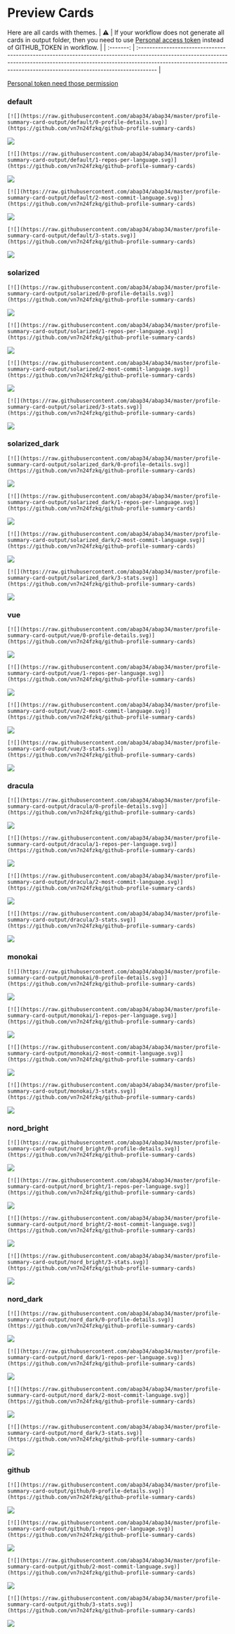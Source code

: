 
# Preview Cards

Here are all cards with themes.
| :warning: | If your workflow does not generate all cards in output folder, then you need to use [Personal access token](https://docs.github.com/en/actions/configuring-and-managing-workflows/creating-and-storing-encrypted-secrets) instead of GITHUB_TOKEN in workflow. |
| :-------: | :------------------------------------------------------------------------------------------------------------------------------------------------------------------------------------------------------------------------------------------------ |

[Personal token need those permission](https://github.com/vn7n24fzkq/github-profile-summary-cards/wiki/Personal-access-token-permissions)


### default


```
[![](https://raw.githubusercontent.com/abap34/abap34/master/profile-summary-card-output/default/0-profile-details.svg)](https://github.com/vn7n24fzkq/github-profile-summary-cards)
```
![](https://raw.githubusercontent.com/abap34/abap34/master/profile-summary-card-output/default/0-profile-details.svg)


```
[![](https://raw.githubusercontent.com/abap34/abap34/master/profile-summary-card-output/default/1-repos-per-language.svg)](https://github.com/vn7n24fzkq/github-profile-summary-cards)
```
![](https://raw.githubusercontent.com/abap34/abap34/master/profile-summary-card-output/default/1-repos-per-language.svg)


```
[![](https://raw.githubusercontent.com/abap34/abap34/master/profile-summary-card-output/default/2-most-commit-language.svg)](https://github.com/vn7n24fzkq/github-profile-summary-cards)
```
![](https://raw.githubusercontent.com/abap34/abap34/master/profile-summary-card-output/default/2-most-commit-language.svg)


```
[![](https://raw.githubusercontent.com/abap34/abap34/master/profile-summary-card-output/default/3-stats.svg)](https://github.com/vn7n24fzkq/github-profile-summary-cards)
```
![](https://raw.githubusercontent.com/abap34/abap34/master/profile-summary-card-output/default/3-stats.svg)


### solarized


```
[![](https://raw.githubusercontent.com/abap34/abap34/master/profile-summary-card-output/solarized/0-profile-details.svg)](https://github.com/vn7n24fzkq/github-profile-summary-cards)
```
![](https://raw.githubusercontent.com/abap34/abap34/master/profile-summary-card-output/solarized/0-profile-details.svg)


```
[![](https://raw.githubusercontent.com/abap34/abap34/master/profile-summary-card-output/solarized/1-repos-per-language.svg)](https://github.com/vn7n24fzkq/github-profile-summary-cards)
```
![](https://raw.githubusercontent.com/abap34/abap34/master/profile-summary-card-output/solarized/1-repos-per-language.svg)


```
[![](https://raw.githubusercontent.com/abap34/abap34/master/profile-summary-card-output/solarized/2-most-commit-language.svg)](https://github.com/vn7n24fzkq/github-profile-summary-cards)
```
![](https://raw.githubusercontent.com/abap34/abap34/master/profile-summary-card-output/solarized/2-most-commit-language.svg)


```
[![](https://raw.githubusercontent.com/abap34/abap34/master/profile-summary-card-output/solarized/3-stats.svg)](https://github.com/vn7n24fzkq/github-profile-summary-cards)
```
![](https://raw.githubusercontent.com/abap34/abap34/master/profile-summary-card-output/solarized/3-stats.svg)


### solarized_dark


```
[![](https://raw.githubusercontent.com/abap34/abap34/master/profile-summary-card-output/solarized_dark/0-profile-details.svg)](https://github.com/vn7n24fzkq/github-profile-summary-cards)
```
![](https://raw.githubusercontent.com/abap34/abap34/master/profile-summary-card-output/solarized_dark/0-profile-details.svg)


```
[![](https://raw.githubusercontent.com/abap34/abap34/master/profile-summary-card-output/solarized_dark/1-repos-per-language.svg)](https://github.com/vn7n24fzkq/github-profile-summary-cards)
```
![](https://raw.githubusercontent.com/abap34/abap34/master/profile-summary-card-output/solarized_dark/1-repos-per-language.svg)


```
[![](https://raw.githubusercontent.com/abap34/abap34/master/profile-summary-card-output/solarized_dark/2-most-commit-language.svg)](https://github.com/vn7n24fzkq/github-profile-summary-cards)
```
![](https://raw.githubusercontent.com/abap34/abap34/master/profile-summary-card-output/solarized_dark/2-most-commit-language.svg)


```
[![](https://raw.githubusercontent.com/abap34/abap34/master/profile-summary-card-output/solarized_dark/3-stats.svg)](https://github.com/vn7n24fzkq/github-profile-summary-cards)
```
![](https://raw.githubusercontent.com/abap34/abap34/master/profile-summary-card-output/solarized_dark/3-stats.svg)


### vue


```
[![](https://raw.githubusercontent.com/abap34/abap34/master/profile-summary-card-output/vue/0-profile-details.svg)](https://github.com/vn7n24fzkq/github-profile-summary-cards)
```
![](https://raw.githubusercontent.com/abap34/abap34/master/profile-summary-card-output/vue/0-profile-details.svg)


```
[![](https://raw.githubusercontent.com/abap34/abap34/master/profile-summary-card-output/vue/1-repos-per-language.svg)](https://github.com/vn7n24fzkq/github-profile-summary-cards)
```
![](https://raw.githubusercontent.com/abap34/abap34/master/profile-summary-card-output/vue/1-repos-per-language.svg)


```
[![](https://raw.githubusercontent.com/abap34/abap34/master/profile-summary-card-output/vue/2-most-commit-language.svg)](https://github.com/vn7n24fzkq/github-profile-summary-cards)
```
![](https://raw.githubusercontent.com/abap34/abap34/master/profile-summary-card-output/vue/2-most-commit-language.svg)


```
[![](https://raw.githubusercontent.com/abap34/abap34/master/profile-summary-card-output/vue/3-stats.svg)](https://github.com/vn7n24fzkq/github-profile-summary-cards)
```
![](https://raw.githubusercontent.com/abap34/abap34/master/profile-summary-card-output/vue/3-stats.svg)


### dracula


```
[![](https://raw.githubusercontent.com/abap34/abap34/master/profile-summary-card-output/dracula/0-profile-details.svg)](https://github.com/vn7n24fzkq/github-profile-summary-cards)
```
![](https://raw.githubusercontent.com/abap34/abap34/master/profile-summary-card-output/dracula/0-profile-details.svg)


```
[![](https://raw.githubusercontent.com/abap34/abap34/master/profile-summary-card-output/dracula/1-repos-per-language.svg)](https://github.com/vn7n24fzkq/github-profile-summary-cards)
```
![](https://raw.githubusercontent.com/abap34/abap34/master/profile-summary-card-output/dracula/1-repos-per-language.svg)


```
[![](https://raw.githubusercontent.com/abap34/abap34/master/profile-summary-card-output/dracula/2-most-commit-language.svg)](https://github.com/vn7n24fzkq/github-profile-summary-cards)
```
![](https://raw.githubusercontent.com/abap34/abap34/master/profile-summary-card-output/dracula/2-most-commit-language.svg)


```
[![](https://raw.githubusercontent.com/abap34/abap34/master/profile-summary-card-output/dracula/3-stats.svg)](https://github.com/vn7n24fzkq/github-profile-summary-cards)
```
![](https://raw.githubusercontent.com/abap34/abap34/master/profile-summary-card-output/dracula/3-stats.svg)


### monokai


```
[![](https://raw.githubusercontent.com/abap34/abap34/master/profile-summary-card-output/monokai/0-profile-details.svg)](https://github.com/vn7n24fzkq/github-profile-summary-cards)
```
![](https://raw.githubusercontent.com/abap34/abap34/master/profile-summary-card-output/monokai/0-profile-details.svg)


```
[![](https://raw.githubusercontent.com/abap34/abap34/master/profile-summary-card-output/monokai/1-repos-per-language.svg)](https://github.com/vn7n24fzkq/github-profile-summary-cards)
```
![](https://raw.githubusercontent.com/abap34/abap34/master/profile-summary-card-output/monokai/1-repos-per-language.svg)


```
[![](https://raw.githubusercontent.com/abap34/abap34/master/profile-summary-card-output/monokai/2-most-commit-language.svg)](https://github.com/vn7n24fzkq/github-profile-summary-cards)
```
![](https://raw.githubusercontent.com/abap34/abap34/master/profile-summary-card-output/monokai/2-most-commit-language.svg)


```
[![](https://raw.githubusercontent.com/abap34/abap34/master/profile-summary-card-output/monokai/3-stats.svg)](https://github.com/vn7n24fzkq/github-profile-summary-cards)
```
![](https://raw.githubusercontent.com/abap34/abap34/master/profile-summary-card-output/monokai/3-stats.svg)


### nord_bright


```
[![](https://raw.githubusercontent.com/abap34/abap34/master/profile-summary-card-output/nord_bright/0-profile-details.svg)](https://github.com/vn7n24fzkq/github-profile-summary-cards)
```
![](https://raw.githubusercontent.com/abap34/abap34/master/profile-summary-card-output/nord_bright/0-profile-details.svg)


```
[![](https://raw.githubusercontent.com/abap34/abap34/master/profile-summary-card-output/nord_bright/1-repos-per-language.svg)](https://github.com/vn7n24fzkq/github-profile-summary-cards)
```
![](https://raw.githubusercontent.com/abap34/abap34/master/profile-summary-card-output/nord_bright/1-repos-per-language.svg)


```
[![](https://raw.githubusercontent.com/abap34/abap34/master/profile-summary-card-output/nord_bright/2-most-commit-language.svg)](https://github.com/vn7n24fzkq/github-profile-summary-cards)
```
![](https://raw.githubusercontent.com/abap34/abap34/master/profile-summary-card-output/nord_bright/2-most-commit-language.svg)


```
[![](https://raw.githubusercontent.com/abap34/abap34/master/profile-summary-card-output/nord_bright/3-stats.svg)](https://github.com/vn7n24fzkq/github-profile-summary-cards)
```
![](https://raw.githubusercontent.com/abap34/abap34/master/profile-summary-card-output/nord_bright/3-stats.svg)


### nord_dark


```
[![](https://raw.githubusercontent.com/abap34/abap34/master/profile-summary-card-output/nord_dark/0-profile-details.svg)](https://github.com/vn7n24fzkq/github-profile-summary-cards)
```
![](https://raw.githubusercontent.com/abap34/abap34/master/profile-summary-card-output/nord_dark/0-profile-details.svg)


```
[![](https://raw.githubusercontent.com/abap34/abap34/master/profile-summary-card-output/nord_dark/1-repos-per-language.svg)](https://github.com/vn7n24fzkq/github-profile-summary-cards)
```
![](https://raw.githubusercontent.com/abap34/abap34/master/profile-summary-card-output/nord_dark/1-repos-per-language.svg)


```
[![](https://raw.githubusercontent.com/abap34/abap34/master/profile-summary-card-output/nord_dark/2-most-commit-language.svg)](https://github.com/vn7n24fzkq/github-profile-summary-cards)
```
![](https://raw.githubusercontent.com/abap34/abap34/master/profile-summary-card-output/nord_dark/2-most-commit-language.svg)


```
[![](https://raw.githubusercontent.com/abap34/abap34/master/profile-summary-card-output/nord_dark/3-stats.svg)](https://github.com/vn7n24fzkq/github-profile-summary-cards)
```
![](https://raw.githubusercontent.com/abap34/abap34/master/profile-summary-card-output/nord_dark/3-stats.svg)


### github


```
[![](https://raw.githubusercontent.com/abap34/abap34/master/profile-summary-card-output/github/0-profile-details.svg)](https://github.com/vn7n24fzkq/github-profile-summary-cards)
```
![](https://raw.githubusercontent.com/abap34/abap34/master/profile-summary-card-output/github/0-profile-details.svg)


```
[![](https://raw.githubusercontent.com/abap34/abap34/master/profile-summary-card-output/github/1-repos-per-language.svg)](https://github.com/vn7n24fzkq/github-profile-summary-cards)
```
![](https://raw.githubusercontent.com/abap34/abap34/master/profile-summary-card-output/github/1-repos-per-language.svg)


```
[![](https://raw.githubusercontent.com/abap34/abap34/master/profile-summary-card-output/github/2-most-commit-language.svg)](https://github.com/vn7n24fzkq/github-profile-summary-cards)
```
![](https://raw.githubusercontent.com/abap34/abap34/master/profile-summary-card-output/github/2-most-commit-language.svg)


```
[![](https://raw.githubusercontent.com/abap34/abap34/master/profile-summary-card-output/github/3-stats.svg)](https://github.com/vn7n24fzkq/github-profile-summary-cards)
```
![](https://raw.githubusercontent.com/abap34/abap34/master/profile-summary-card-output/github/3-stats.svg)

